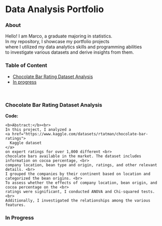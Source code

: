 <h1>Data Analysis Portfolio</h1>
<h3>About</h3>
<p>
Hello! I am Marco, a graduate majoring in statistics. <br>
In my repository, I showcase my portfolio projects <br>
where I utilized my data analytics skills and programming abilities <br>
to investigate various datasets and derive insights from them.
</p>
<h3>Table of Content</h3>
<ul>
  <li>
    <a href="#Chocolate">
    Chocolate Bar Rating Dataset Analysis
    </a>
  </li>
  <li>
    <a href="#tbc">
    In progress
    </a>
  </li>
</ul>
<br>
<section id="Chocolate">
  <h3>Chocolate Bar Rating Dataset Analysis</h3>
  <p>
    <b>Code:</b><br>

    <b>Abstract:</b><br>
    In this project, I analyzed a 
    <a href="https://www.kaggle.com/datasets/rtatman/chocolate-bar-ratings">
      Kaggle dataset 
    </a>
    on expert ratings for over 1,000 different <br>
    chocolate bars available in the market. The dataset includes information on cocoa percentage, <br>
    company location, bean type and origin, ratings, and other relevant details. <br>
    I grouped the companies by their continent based on location and categorized the bean origins. <br>
    To assess whether the effects of company location, bean origin, and cocoa percentage on the <br>
    ratings were significant, I conducted ANOVA and Chi-squared tests. <br>
    Additionally, I investigated the relationships among the various features.
  </p>
</section>
<section id="tbc">
  <h3>In Progress</h3>
</section>


